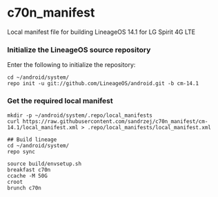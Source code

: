 # c70n_manifest
Local manifest file for building LineageOS 14.1 for LG Spirit 4G LTE


### Initialize the LineageOS source repository

Enter the following to initialize the repository:
```
cd ~/android/system/
repo init -u git://github.com/LineageOS/android.git -b cm-14.1
```
### Get the required local manifest

```
mkdir -p ~/android/system/.repo/local_manifests
curl https://raw.githubusercontent.com/sandrzej/c70n_manifest/cm-14.1/local_manifest.xml > .repo/local_manifests/local_manifest.xml

## Build lineage
cd ~/android/system/
repo sync

source build/envsetup.sh
breakfast c70n
ccache -M 50G
croot
brunch c70n

